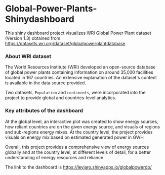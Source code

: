 # Global-Power-Plants-Shinydashboard

This shiny dashboard project visualizes WRI Global Power Plant dataset (Version 1.3) obtained from https://datasets.wri.org/dataset/globalpowerplantdatabase 

### About WRI dataset

The World Resources Institute (WRI) developed an open-source database of global power plants containing information on around 35,000 facilities located in 167 countries. An extensive explanation of the dataset's content is available in the data source provided.

Two datasets, `Population` and `continents`, were incorporated into the project to provide global and countries-level analytics.


### Key attributes of the dashboard

At the global level, an interactive plot was created to show energy sources, how reliant countries are on the given energy source, and visuals of regions and sub-regions energy mixes. At the country level, the project provides visuals on energy mix based on estimated generated power in GWH

Overall, this project provides a comprehensive view of energy sources globally and at the country level, at different levels of detail, for a better understanding of energy resources and reliance.

The link to the dashboard is https://leyiaro.shinyapps.io/globalpowerdb/
